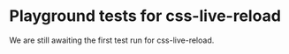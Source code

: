 # Playground tests for css-live-reload
We are still awaiting the first test run for css-live-reload.
